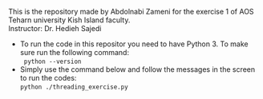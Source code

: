 This is the repository made by Abdolnabi Zameni for the exercise 1 of AOS Teharn university Kish Island faculty.<br>
Instructor: Dr. Hedieh Sajedi <br>
 - To run the code in this repositor you need to have Python 3. To make sure run the following command:<br>
    ` python --version`
 - Simply use the command below and follow the messages in the screen to run the codes:<br>
`python ./threading_exercise.py`
